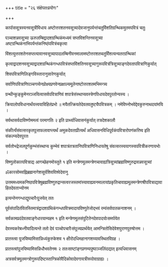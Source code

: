 +++
title = "२६ संक्षेपतःप्रयोगः"

+++

कार्पाससूत्रस्यनवसूत्रीविधाय अष्टोत्तरशतनवसूत्र्यादेवजानुपर्यन्तंचतुर्विशतिग्रन्थिकमुतमपवित्रं चतुः

पञ्चाशन्नवसूत्र्या ऊरुलम्बिद्वादशग्रन्थिकंमध्यमं सप्तविशन्तिनवसूत्र्या अष्टग्रन्थिकंनाभिपर्यन्तंकनिष्ठंपवित्रंचकृत्वा

विंशत्युत्तरशतेनसप्तत्यावानवसूत्र्यापादलम्बिनीवनमालामष्टोत्तरशतचतुर्विंशत्यन्यतरग्रन्थिकां

कृत्वाद्वादशनवसूत्र्याद्वादशग्रन्थिकंगन्धपवित्रंसप्तविंशतिनवसूत्र्यागुरूपवित्रंत्रिसूत्र्याङ्गदेवतापवित्राणिकुर्यात्

शिवपवित्राणिलिङ्गविस्तारानुसारेणकुर्यात्

सर्वाणिपवित्राणिपञ्चगव्येनप्रोक्ष्यप्रणवेनप्रक्षाल्यमूलेनाष्टोत्तरशतमभिमन्त्र्य

ग्रन्थीन्कुङ्कुमेनरञ्जयित्वासर्वपवित्राणिवं शपात्रेसंस्थाप्यवस्त्रेणपिधायदेवपुरतोन्यस्य ।

क्रियालोपविधानार्थंयत्त्वयाविहितंप्रभो ॥ मयैतत्क्रियतेदेवतवतुष्ट्यैपवित्रकम् । नमेविघ्नोभवेद्देवकुरुनाथदयांमयि ।

सर्वथासर्वदाविष्णोममत्वं परमागतिः २ इति प्रार्थ्याधिवासनंकुर्यात् तत्रदेशकालौ

संकीर्त्यंसंवत्सरकृतपूजाफलावाप्त्यर्थं अमुकदेवताप्रीत्यर्थं अधिवासनविधिपूर्वकंपवित्रारोपणंकरिष्य इति संकल्प्यदेवपुरतः

सर्वतोभद्रेजलपूर्णकुम्भंसंस्थाप्य कुम्भेवं शपात्रंतत्रतानिपवित्राणिनिधायतेषु संवत्सरस्ययागस्यपवित्रीकरणायभोः ।

विष्णुलोकात्पवित्राद्य आगच्छेहनमोस्तुते १ इति मन्त्रेणमूलमन्त्रेणचावाह्यत्रिसूत्र्यांब्रह्मविष्णुरुद्रावन्नवसूत्र्यां

ॐकारसोमवह्निब्रह्मनागेशसूर्यशिवविश्वेदेवानु

उत्तममध्यमकनिष्ठपवित्रेषुब्रह्मविष्णुरुद्रान्सत्वरजस्तमांस्यावाह्यवनमालायांप्रकृतिचावाह्यमूलमन्त्रेणश्रीपवित्राद्यावाहितदेवताभ्योनम

इत्यन्तेनगन्धाद्युपचारैःपूजयेत् ततः

पूर्वसंपादितंवितस्तिमात्रंद्वादशग्रंथिकंगन्धपवित्रमादायविष्णुतेजोद्भवं रम्यंसर्वपातकनाशनम् ।

सर्वकामप्रदंदेवतवाङ्गेधारयाम्यहम १ इति मन्त्रेणमूलसंपुटितेनदेवपादयोःसमर्पयेत

देवस्यकरेबध्नीयादित्यन्ते ततो देवं पञ्चोपचारैःसंपूज्यप्रार्थयेत् आमन्त्रितोसिदेवेशपुराणपुरुषोत्तम ।

प्रातस्त्वा पूजयिष्यामिसान्निध्यंकुरुकेशव १ क्षीरोदधिमहानागशय्यावस्थितविग्रह ।

प्रातस्त्वांपूजयिष्यामिसन्निधौभवतेनमः २ ततःसाष्टांङ्गप्रणम्यपुष्पाञ्जलिंदद्यात् इत्यधिवासनम्

अत्रसर्वत्रमूलमन्त्रोगुरूपदिष्टस्तान्त्रिकोवैदिकोवादेवगायत्रीरूपोवाग्राह्यः ।
